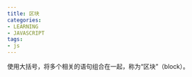 ```yaml
---
title: 区块
categories: 
- LEARNING
- JAVASCRIPT
tags:
- js
---
```


使用大括号，将多个相关的语句组合在一起，称为“区块”（block）。

